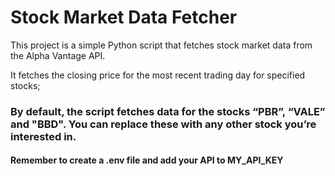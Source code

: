 
# Stock Market Data Fetcher

This project is a simple Python script that fetches stock market data from the Alpha Vantage API. 

It fetches the closing price for the most recent trading day for specified stocks;

### By default, the script fetches data for the stocks “PBR”, “VALE” and "BBD". You can replace these with any other stock you’re interested in.

#### Remember to create a .env file and add your API to **MY_API_KEY**


